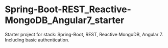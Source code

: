 # Spring-Boot-REST_Reactive-MongoDB_Angular7_starter
Starter project for stack: Spring-Boot, REST, Reactive MongoDB, Angular 7. Including basic authentication.
